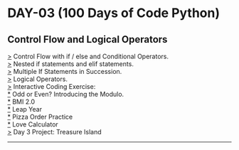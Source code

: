 # DAY-03 (100 Days of Code Python)

## Control Flow and Logical Operators

[>](https://github.com/Aniruddh-482/Python/blob/main/003/Control_Flow_with_if-else.py) Control Flow with if / else and Conditional Operators.<br>
[>](https://github.com/Aniruddh-482/Python/blob/main/003/Control_Flow_with_if-else.py) Nested if statements and elif statements.<br>
[>](https://github.com/Aniruddh-482/Python/blob/main/003/Control_Flow_with_if-else.py) Multiple If Statements in Succession.<br> 
[>](https://github.com/Aniruddh-482/Python/blob/main/003/Control_Flow_with_if-else.py) Logical Operators. <br>
[>](https://github.com/Aniruddh-482/Python/tree/main/003/Interactive%20Coding%20Exercise) Interactive Coding Exercise: <br>
[*](https://github.com/Aniruddh-482/Python/blob/main/003/Interactive%20Coding%20Exercise/Odd_or_Even.py) Odd or Even? Introducing the Modulo.<br>
[*](https://github.com/Aniruddh-482/Python/blob/main/003/Interactive%20Coding%20Exercise/BMI-2.0.py) BMI 2.0 <br>
[*](https://github.com/Aniruddh-482/Python/blob/main/003/Interactive%20Coding%20Exercise/Leap_Year.py) Leap Year <br>
[*](https://github.com/Aniruddh-482/Python/blob/main/003/Interactive%20Coding%20Exercise/Pizza_Order_Practice.py) Pizza Order Practice <br>
[*](https://github.com/Aniruddh-482/Python/blob/main/003/Interactive%20Coding%20Exercise/Love_Calculator.py) Love Calculator <br>
[>](https://github.com/Aniruddh-482/Python/blob/main/003/Treasure_Island.py) Day 3 Project: Treasure Island <br>
<hr>


